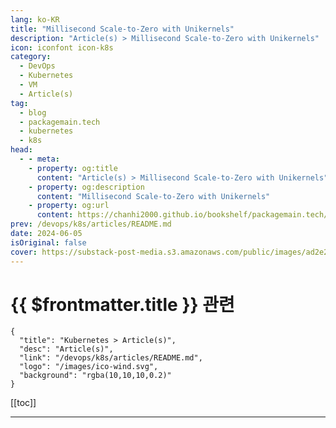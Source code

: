 ```yaml
---
lang: ko-KR
title: "Millisecond Scale-to-Zero with Unikernels"
description: "Article(s) > Millisecond Scale-to-Zero with Unikernels"
icon: iconfont icon-k8s
category: 
  - DevOps
  - Kubernetes
  - VM
  - Article(s)
tag: 
  - blog
  - packagemain.tech
  - kubernetes
  - k8s
head:
  - - meta:
    - property: og:title
      content: "Article(s) > Millisecond Scale-to-Zero with Unikernels"
    - property: og:description
      content: "Millisecond Scale-to-Zero with Unikernels"
    - property: og:url
      content: https://chanhi2000.github.io/bookshelf/packagemain.tech/millisecond-scale-to-zero-with-unikernels.html
prev: /devops/k8s/articles/README.md
date: 2024-06-05
isOriginal: false
cover: https://substack-post-media.s3.amazonaws.com/public/images/ad2e234c-a39c-48f9-bde1-72179476b827_3588x1966.png
---
```


# {{ $frontmatter.title }} 관련

```component VPCard
{
  "title": "Kubernetes > Article(s)",
  "desc": "Article(s)",
  "link": "/devops/k8s/articles/README.md",
  "logo": "/images/ico-wind.svg",
  "background": "rgba(10,10,10,0.2)"
}
```

[[toc]]

---

<SiteInfo
  name="Millisecond Scale-to-Zero with Unikernels"
  desc="A solution to intermittent and unpredictable traffic."
  url="https://packagemain.tech/p/millisecond-scale-to-zero-with-unikernels/"
  logo="https://substack-post-media.s3.amazonaws.com/public/images/2ea54e25-eaa6-4630-bfc0-10b8cfdce894/apple-touch-icon-1024x1024.png"
  preview="https://substack-post-media.s3.amazonaws.com/public/images/ad2e234c-a39c-48f9-bde1-72179476b827_3588x1966.png"/>

<!-- TODO: 작성 -->
